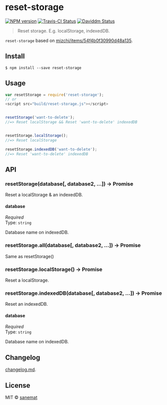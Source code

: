 # reset-storage

[![NPM version][npm-image]][npm-url] [![Travis-CI Status][travis-image]][travis-url] [![Daviddm Status][daviddm-image]][daviddm-url]

> Reset storage. E.g. localStorage, indexedDB.

`reset-storage` based on [mizchi/items/54f4b0f30990d48a135](http://qiita.com/mizchi/items/54f4b0f30990d48a1350).


## Install

```
$ npm install --save reset-storage
```


## Usage

```js
var resetStorage = require('reset-storage');
// or
<script src="build/reset-storage.js"></script>


resetStorage('want-to-delete');
//=> Reset localStorage && Reset 'want-to-delete' indexedDB


resetStorage.localStorage();
//=> Reset localStorage

resetStorage.indexedDB('want-to-delete');
//=> Reset 'want-to-delete' indexedDB
```



## API

### resetStorage(database[, database2, ...]) -> Promise

Reset a localStorage & an indexedDB.

#### database

*Required*  
Type: `string`

Database name on indexedDB.


### resetStorage.all(database[, database2, ...]) -> Promise

Same as resetStorage()


### resetStorage.localStorage() -> Promise

Reset a localStorage.


### resetStorage.indexedDB(database[, database2, ...]) -> Promise

Reset an indexedDB.

#### database

*Required*  
Type: `string`

Database name on indexedDB.


## Changelog

[changelog.md](./changelog.md).


## License

MIT © [sanemat](http://sane.jp)


[travis-url]: https://travis-ci.org/pandawing/node-reset-storage
[travis-image]: https://img.shields.io/travis/pandawing/node-reset-storage/master.svg?style=flat-square&label=travis
[npm-url]: https://npmjs.org/package/reset-storage
[npm-image]: https://img.shields.io/npm/v/reset-storage.svg?style=flat-square
[daviddm-url]: https://david-dm.org/pandawing/node-reset-storage
[daviddm-image]: https://img.shields.io/david/pandawing/node-reset-storage.svg?style=flat-square

